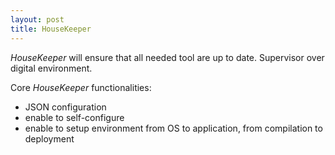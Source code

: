 ```yaml
---
layout: post
title: HouseKeeper
---
```


*HouseKeeper* will ensure that all needed tool are up to date. Supervisor over digital environment.

Core *HouseKeeper* functionalities:
- JSON configuration
- enable to self-configure
- enable to setup environment from OS to application, from compilation to deployment
